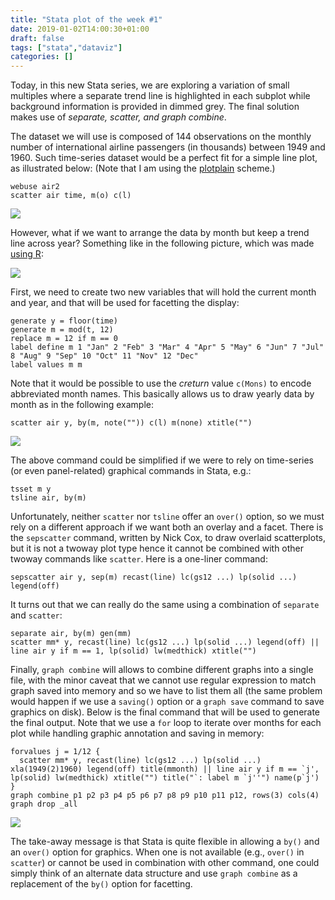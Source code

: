 ```yaml
---
title: "Stata plot of the week #1"
date: 2019-01-02T14:00:30+01:00
draft: false
tags: ["stata","dataviz"]
categories: []
---
```

Today, in this new Stata series, we are exploring a variation of small multiples where a separate trend line is highlighted in each subplot while background information is provided in dimmed grey. The final solution makes use of _separate, scatter, and graph combine_.

<!--more-->

The dataset we will use is composed of 144 observations on the monthly number of international airline passengers (in thousands) between 1949 and 1960. Such time-series dataset would be a perfect fit for a simple line plot, as illustrated below: (Note that I am using the [plotplain](https://danbischof.com/2016/10/14/stata-figure-schemes-latest-version-inclusion-in-statas-ssc-archive/) scheme.)

```{Stata}
webuse air2
scatter air time, m(o) c(l)
```

![](/img/stata-plot-001.png)

However, what if we want to arrange the data by month but keep a trend line across year? Something like in the following picture, which was made [using R](/pub/sample01.R):

![](/img/sample01.png)

First, we need to create two new variables that will hold the current month and year, and that will be used for facetting the display:

```{Stata}
generate y = floor(time)
generate m = mod(t, 12)
replace m = 12 if m == 0
label define m 1 "Jan" 2 "Feb" 3 "Mar" 4 "Apr" 5 "May" 6 "Jun" 7 "Jul" 8 "Aug" 9 "Sep" 10 "Oct" 11 "Nov" 12 "Dec"
label values m m
```

Note that it would be possible to use the _creturn_ value `c(Mons)` to encode abbreviated month names. This basically allows us to draw yearly data by month as in the following example:

```{Stata}
scatter air y, by(m, note("")) c(l) m(none) xtitle("")
```

![](/img/stata-plot-002.png)

The above command could be simplified if we were to rely on time-series (or even panel-related) graphical commands in Stata, e.g.:

```{Stata}
tsset m y
tsline air, by(m)
```

Unfortunately, neither `scatter` nor `tsline` offer an `over()` option, so we must rely on a different approach if we want both an overlay and a facet. There is the `sepscatter` command, written by Nick Cox, to draw overlaid scatterplots, but it is not a twoway plot type hence it cannot be combined with other twoway commands like `scatter`. Here is a one-liner command:

```{Stata}
sepscatter air y, sep(m) recast(line) lc(gs12 ...) lp(solid ...) legend(off)
```

It turns out that we can really do the same using a combination of `separate` and `scatter`:

```{Stata}
separate air, by(m) gen(mm)
scatter mm* y, recast(line) lc(gs12 ...) lp(solid ...) legend(off) || line air y if m == 1, lp(solid) lw(medthick) xtitle("")
```

Finally, `graph combine` will allows to combine different graphs into a single file, with the minor caveat that we cannot use regular expression to match graph saved into memory and so we have to list them all (the same problem would happen if we use a `saving()` option or a `graph save` command to save graphics on disk). Below is the final command that will be used to generate the final output. Note that we use a `for` loop to iterate over months for each plot while handling graphic annotation and saving in memory:

```{Stata}
forvalues j = 1/12 {
  scatter mm* y, recast(line) lc(gs12 ...) lp(solid ...) xla(1949(2)1960) legend(off) title(mmonth) || line air y if m == `j', lp(solid) lw(medthick) xtitle("") title("`: label m `j''") name(p`j')
}
graph combine p1 p2 p3 p4 p5 p6 p7 p8 p9 p10 p11 p12, rows(3) cols(4)
graph drop _all
```

![](/img/stata-plot-003.png)

The take-away message is that Stata is quite flexible in allowing a `by()` and an `over()` option for graphics. When one is not available (e.g., `over()` in `scatter`) or cannot be used in combination with other command, one could simply think of an alternate data structure and use `graph combine` as a replacement of the `by()` option for facetting.
